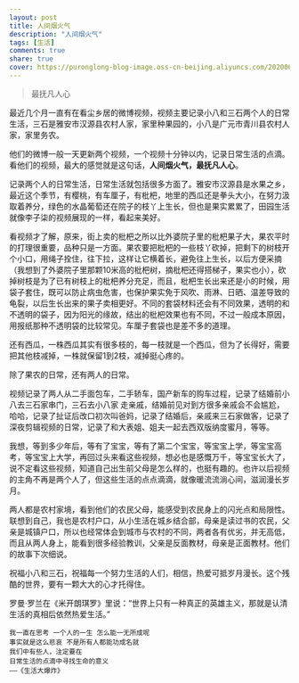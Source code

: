 ```yaml
---
layout: post
title: 人间烟火气
description: "人间烟火气"
tags: [生活]
comments: true
share: true
cover: https://puronglong-blog-image.oss-cn-beijing.aliyuncs.com/20200601113315.png
---
```


> 最抚凡人心

<!-- more -->

最近几个月一直有在看尘乡居的微博视频，视频主要记录小八和三石两个人的日常生活，三石是雅安市汉源县农村人家，家里种果园的，小八是广元市青川县农村人家，家里务农。

他们的微博一般一天更新两个视频，一个视频十分钟以内，记录日常生活的点滴。看他们的视频，最大的感觉就是这句话，**人间烟火气，最抚凡人心**。

记录两个人的日常生活，日常生活就包括很多方面了。雅安市汉源县是水果之乡，最近这个季节，有樱桃，有车厘子，有枇杷，地里的西瓜还是拳头大小，在努力汲取着养分，绿色的水晶葡萄还在院子的枝丫上生长，但也是果实累累了，田园生活就像李子柒的视频展现的一样，看起来美好。

看视频才了解，原来，街上卖的枇杷之所以比外婆院子里的枇杷果子大，果农平时的打理很重要，品种只是一方面。果农要把枇杷的一些枝丫砍掉，把剩下的树枝开个小口，用绳子拴住，往下拉，这样让它横着长，避免往上生长，以后方便采摘（我想到了外婆院子里那颗10米高的枇杷树，摘枇杷还得搭梯子，果实也小），砍掉树枝是为了已有树枝上的枇杷养分充足，而且，枇杷生长出来还是小的时候，用袋子套住，既可以防止病虫危害，也保护果实免于风吹、雨淋、日晒、温差导致的龟裂，以后生长出来的果子卖相更好。不同的套袋材料还会有不同效果，透明的和不透明的袋子，因为阳光的缘故，结出的枇杷效果也有不同，不过一般成本原因，用报纸那种不透明袋的比较常见。车厘子套袋也是差不多的道理。

还有西瓜，一株西瓜其实有很多枝的，每一枝就是一个西瓜，但为了长得好，需要把其他枝减掉，一株就保留1到2枝，减掉挺心疼的。

除了果农的日常，还有两人的日常。

视频记录了两人从二手面包车，二手轿车，国产新车的购车过程，记录了结婚前小八去三石家串门，三石去小八家
走亲戚，结婚前见对到方很多亲戚会不会尴尬，哈哈，记录了扯证后改口初次叫爸妈，记录了结婚后，亲戚来三石家做客，记录了深夜剪辑视频的日常，记录了和大表姐、姐夫一起去西双版纳度蜜月，等等。

我想，等到多少年后，等有了宝宝，等有了第二个宝宝，等宝宝上学，等宝宝高考，等宝宝上大学，再回过头来看这些视频，想必也是感慨万千，等宝宝长大了，说不定看这些视频，知道自己出生前父母是怎么样的，也挺有趣的。也许以后视频的主角不再是两个人了，但这些生活的点点滴滴，就像暖流流淌心间，滋润漫长岁月。

两人都是农村家境，看到他们的农民父母，能感受到农民身上的闪光点和局限性。联想到自己，我也是农村户口，从小生活在城乡结合部，母亲是读过书的农民，父亲是城镇户口，所以也经常体会到城市与农村的不同，两者各有优劣，并无高低，而且从两人身上，能看到很多经验教训，父亲是反面教材，母亲是正面教材。他们的故事下次细说。

祝福小八和三石，祝福每一个努力生活的人们，相信，热爱可抵岁月漫长。这个残酷的世界，要有一颗大大的心才托得住。

罗曼·罗兰在《米开朗琪罗》里说：“世界上只有一种真正的英雄主义，那就是认清生活的真相后依然热爱生活。”

```
我一直在思考 一个人的一生 怎么能一无所成呢
事实就是这么悲哀 不是所有人都能功成名就
我们中有些人，注定要在
日常生活的点滴中寻找生命的意义
——《生活大爆炸》
```
